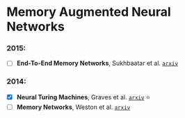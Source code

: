 # Memory Augmented Neural Networks

### 2015:

- [ ] **End-To-End Memory Networks**, Sukhbaatar et al.
[`arxiv`](https://arxiv.org/abs/1503.08895)

### 2014:

- [X] **Neural Turing Machines**, Graves et al. [`arxiv`](https://arxiv.org/abs/1410.5401) :star:
- [ ] **Memory Networks**, Weston et al. [`arxiv`](https://arxiv.org/abs/1410.3916)